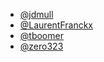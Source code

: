- [@jdmull](https://github.com/jdmull)
- [@LaurentFranckx](https://github.com/LaurentFranckx)
- [@tboomer](https://github.com/tboomer)
- [@zero323](https://github.com/zero323)
